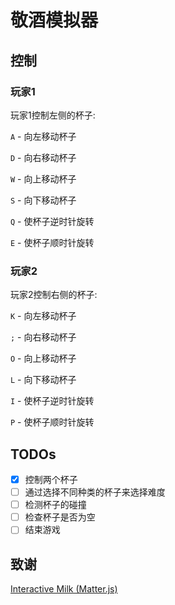 # 敬酒模拟器

## 控制

### 玩家1

玩家1控制左侧的杯子:

`A` - 向左移动杯子

`D` - 向右移动杯子

`W` - 向上移动杯子

`S` - 向下移动杯子

`Q` - 使杯子逆时针旋转

`E` - 使杯子顺时针旋转

### 玩家2

玩家2控制右侧的杯子:

`K` - 向左移动杯子

`;` - 向右移动杯子

`O` - 向上移动杯子

`L` - 向下移动杯子

`I` - 使杯子逆时针旋转

`P` - 使杯子顺时针旋转

## TODOs

- [x] 控制两个杯子
- [ ] 通过选择不同种类的杯子来选择难度
- [ ] 检测杯子的碰撞
- [ ] 检查杯子是否为空
- [ ] 结束游戏

## 致谢

[Interactive Milk (Matter.js)](https://codepen.io/rudtjd2548/pen/mdjWjaP)
